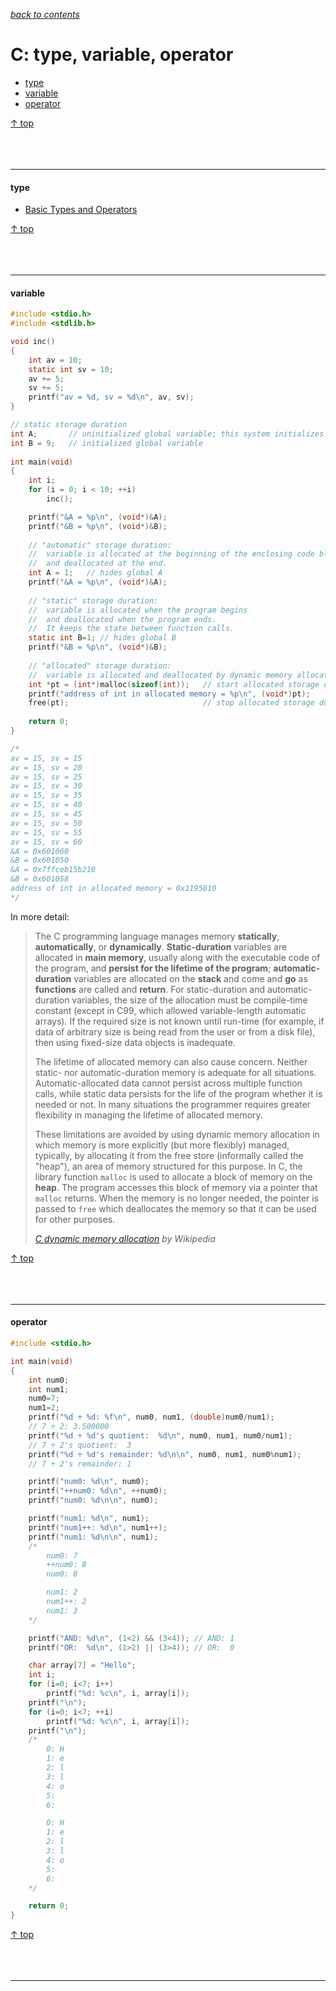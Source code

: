 [*back to contents*](https://github.com/gyuho/learn#contents)
<br>

# C: type, variable, operator

- [type](#type)
- [variable](#variable)
- [operator](#operator)

[↑ top](#c-type-variable-operator)
<br><br><br><br>
<hr>


#### type

- [Basic Types and Operators](http://cslibrary.stanford.edu/101/EssentialC.pdf)

[↑ top](#c-type-variable-operator)
<br><br><br><br>
<hr>


#### variable

```c
#include <stdio.h>
#include <stdlib.h>

void inc()
{
	int av = 10;
	static int sv = 10;
	av += 5;
	sv += 5;
	printf("av = %d, sv = %d\n", av, sv);
}

// static storage duration
int A;       // uninitialized global variable; this system initializes with zero
int B = 9;   // initialized global variable
 
int main(void)
{
	int i;
	for (i = 0; i < 10; ++i)
		inc();

	printf("&A = %p\n", (void*)&A);
	printf("&B = %p\n", (void*)&B);
 
	// "automatic" storage duration:
	//	variable is allocated at the beginning of the enclosing code block
	//	and deallocated at the end. 
	int A = 1;   // hides global A
	printf("&A = %p\n", (void*)&A);
 
	// "static" storage duration:
	//	variable is allocated when the program begins
	//	and deallocated when the program ends.
	//	It keeps the state between function calls.
	static int B=1; // hides global B
	printf("&B = %p\n", (void*)&B);
 
	// "allocated" storage duration:
	//	variable is allocated and deallocated by dynamic memory allocation functions.
	int *pt = (int*)malloc(sizeof(int));   // start allocated storage duration
	printf("address of int in allocated memory = %p\n", (void*)pt);
	free(pt);                              // stop allocated storage duration 
 
	return 0;
}

/*
av = 15, sv = 15
av = 15, sv = 20
av = 15, sv = 25
av = 15, sv = 30
av = 15, sv = 35
av = 15, sv = 40
av = 15, sv = 45
av = 15, sv = 50
av = 15, sv = 55
av = 15, sv = 60
&A = 0x601060
&B = 0x601050
&A = 0x7ffceb15b210
&B = 0x601058
address of int in allocated memory = 0x1195010
*/

```

In more detail:

> The C programming language manages memory **statically**, **automatically**, or
> **dynamically**. **Static-duration** variables are allocated in **main memory**, usually
> along with the executable code of the program, and **persist for the lifetime
> of the program**; **automatic-duration** variables are allocated on the **stack** and
> come and **go** as **functions** are called and **return**. For static-duration and
> automatic-duration variables, the size of the allocation must be compile-time
> constant (except in C99, which allowed variable-length automatic arrays). If
> the required size is not known until run-time (for example, if data of
> arbitrary size is being read from the user or from a disk file), then using
> fixed-size data objects is inadequate.
>
> The lifetime of allocated memory can also cause concern. Neither static- nor
> automatic-duration memory is adequate for all situations. Automatic-allocated
> data cannot persist across multiple function calls, while static data persists
> for the life of the program whether it is needed or not. In many situations the
> programmer requires greater flexibility in managing the lifetime of allocated
> memory.
>
> These limitations are avoided by using dynamic memory allocation in which
> memory is more explicitly (but more flexibly) managed, typically, by allocating
> it from the free store (informally called the "heap"), an area of memory
> structured for this purpose. In C, the library function `malloc` is used to
> allocate a block of memory on the **heap**. The program accesses this block of
> memory via a pointer that `malloc` returns. When the memory is no longer needed,
> the pointer is passed to `free` which deallocates the memory so that it can be
> used for other purposes.
>
> [*C dynamic memory allocation*](https://en.wikipedia.org/wiki/C_dynamic_memory_allocation)
> *by Wikipedia*

[↑ top](#c-type-variable-operator)
<br><br><br><br>
<hr>


#### operator

```c
#include <stdio.h>

int main(void)
{
	int num0;
	int num1;
	num0=7;
	num1=2;
	printf("%d ÷ %d: %f\n", num0, num1, (double)num0/num1);
	// 7 ÷ 2: 3.500000 
	printf("%d ÷ %d's quotient:  %d\n", num0, num1, num0/num1);
	// 7 ÷ 2's quotient:  3 
	printf("%d ÷ %d's remainder: %d\n\n", num0, num1, num0%num1);
	// 7 ÷ 2's remainder: 1

	printf("num0: %d\n", num0);
	printf("++num0: %d\n", ++num0);
	printf("num0: %d\n\n", num0);

	printf("num1: %d\n", num1);
	printf("num1++: %d\n", num1++);
	printf("num1: %d\n\n", num1);
	/*
		num0: 7
		++num0: 8
		num0: 8

		num1: 2
		num1++: 2
		num1: 3
	*/

	printf("AND: %d\n", (1<2) && (3<4)); // AND: 1
	printf("OR:  %d\n", (1>2) || (3>4)); // OR:  0

	char array[7] = "Hello";
	int i;
	for (i=0; i<7; i++)
		printf("%d: %c\n", i, array[i]);
	printf("\n");
	for (i=0; i<7; ++i)
		printf("%d: %c\n", i, array[i]);
	printf("\n");
	/*
		0: H
		1: e
		2: l
		3: l
		4: o
		5: 
		6: 

		0: H
		1: e
		2: l
		3: l
		4: o
		5: 
		6: 
	*/

	return 0;
}

```

[↑ top](#c-type-variable-operator)
<br><br><br><br>
<hr>

